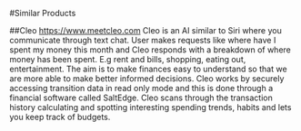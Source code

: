#Similar Products

##Cleo
https://www.meetcleo.com
Cleo is an AI similar to Siri where you communicate through text chat. 
User makes requests like where have I spent my money this month and Cleo responds with a breakdown of where money has been spent. E.g rent and bills, shopping, eating out, entertainment.
The aim is to make finances easy to understand so that we are more able to make better informed decisions.
Cleo works by securely accessing transition data in read only mode and this is done through a financial software called SaltEdge.
Cleo scans through the transaction history calculating and spotting interesting spending trends, habits and lets you keep track of budgets.
